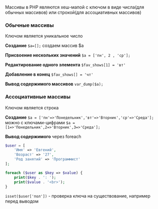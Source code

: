Массивы  в PHP являются хеш-мапой с ключом в виде числа(для обычных массивов) или строкой(для ассоциативных массивов)

### Обычные массивы
Ключом является уникальное число 

**Создание**
`$a=[];` создаем массив $a

**Присвоение нескольких значений**
`$a = ['пн', 2 , 'ср'];`

**Редактирование одного элемента**
`$fav_shows[1] = 'вт'`

**Добавление в конец**
`$fav_shows[] = 'чт'`

**Вывод содержимого массивов**
`var_dump($a);`


### Ассоциативные массивы
Ключом является строка

**Создание**
`$a = ['пн'=>'Понедельник','вт'=>'Вторник','ср'=>'Среда'];`
можно с ключами-цифрами
`$a = [1=>'Понедельник',2=>'Вторник',3=>'Среда'];`

**Вывод содержимого**
через foreach
```php
$user = [
    'Имя' => 'Евгений',
    'Возраст' => '27',
    'Род занятий' => 'Программист'
];

foreach ($user as $key => $value) {
    print($key . ': ');
    print($value . '<br>');
}
```

`isset($user['пол'])` - проверка ключа на существование, например перед выводом 